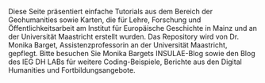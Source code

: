 Diese Seite präsentiert einfache Tutorials aus dem Bereich der Geohumanities sowie Karten, die für Lehre, Forschung und Öffentlichkeitsarbeit am Institut für Europäische Geschichte in Mainz und an der Universität Maastricht erstellt wurden. Das Repository wird von Dr. Monika Barget, Assistenzprofessorin an der Universität Maastricht, gepflegt. Bitte besuchen Sie Monika Bargets INSULAE-Blog sowie den Blog des IEG DH LABs für weitere Coding-Beispiele, Berichte aus den Digital Humanities und Fortbildungsangebote.